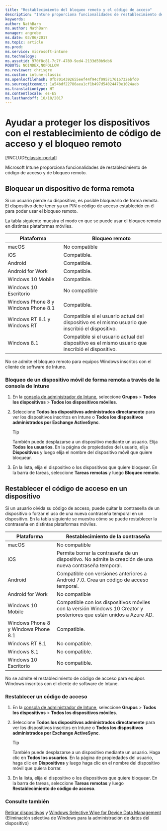 ```yaml
---
title: "Restablecimiento del bloqueo remoto y el código de acceso"
description: "Intune proporciona funcionalidades de restablecimiento de código de acceso y de bloqueo remoto."
keywords: 
author: NathBarn
ms.author: NathBarn
manager: angrobe
ms.date: 03/06/2017
ms.topic: article
ms.prod: 
ms.service: microsoft-intune
ms.technology: 
ms.assetid: 970f8c81-7c7f-4789-9ed4-2133d50b9db6
ROBOTS: NOINDEX,NOFOLLOW
ms.reviewer: chrisgre
ms.custom: intune-classic
ms.openlocfilehash: 0fb7014392655eef44f94cf095717616732ebfd0
ms.sourcegitcommit: 1a54bdf22786aea1cf1b497d54024470e1024aeb
ms.translationtype: HT
ms.contentlocale: es-ES
ms.lasthandoff: 10/10/2017
---
```

# <a name="help-protect-your-devices-with-remote-lock-and-passcode-reset"></a>Ayudar a proteger los dispositivos con el restablecimiento de código de acceso y el bloqueo remoto

[!INCLUDE[classic-portal](../includes/classic-portal.md)]

Microsoft Intune proporciona funcionalidades de restablecimiento de código de acceso y de bloqueo remoto.

## <a name="lock-a-device-remotely"></a>Bloquear un dispositivo de forma remota
Si un usuario pierde su dispositivo, es posible bloquearlo de forma remota. El dispositivo debe tener ya un PIN o código de acceso establecido en él para poder usar el bloqueo remoto.

La tabla siguiente muestra el modo en que se puede usar el bloqueo remoto en distintas plataformas móviles.

|Plataforma|Bloqueo remoto|
|------------|---------------|
|macOS|No compatible|
|iOS|Compatible.|
|Android|Compatible.|
|Android for Work|Compatible.|
|Windows 10 Mobile|Compatible.|
|Windows 10 Escritorio|No compatible|
|Windows Phone 8 y Windows Phone 8.1|Compatible.|
|Windows RT 8.1 y Windows RT|Compatible si el usuario actual del dispositivo es el mismo usuario que inscribió el dispositivo.|
|Windows 8.1|Compatible si el usuario actual del dispositivo es el mismo usuario que inscribió el dispositivo.|

No se admite el bloqueo remoto para equipos Windows inscritos con el cliente de software de Intune.

### <a name="lock-a-mobile-device-remotely-through-the-intune-console"></a>Bloqueo de un dispositivo móvil de forma remota a través de la consola de Intune

1.  En la [consola de administrador de Intune](https://manage.microsoft.com/), seleccione **Grupos** &gt; **Todos los dispositivos** &gt; **Todos los dispositivos móviles**.

2.  Seleccione **Todos los dispositivos administrados directamente** para ver los dispositivos inscritos en Intune o **Todos los dispositivos administrados por Exchange ActiveSync**.

    > [!TIP]
    > También puede desplazarse a un dispositivo mediante un usuario. Elija **Todos los usuarios**. En la página de propiedades del usuario, elija **Dispositivos** y luego elija el nombre del dispositivo móvil que quiere bloquear.

3.  En la lista, elija el dispositivo o los dispositivos que quiere bloquear. En la barra de tareas, seleccione **Tareas remotas** y luego **Bloqueo remoto**.

## <a name="reset-the-passcode-on-a-device"></a>Restablecer el código de acceso en un dispositivo
Si un usuario olvida su código de acceso, puede quitar la contraseña de un dispositivo o forzar el uso de una nueva contraseña temporal en un dispositivo. En la tabla siguiente se muestra cómo se puede restablecer la contraseña en distintas plataformas móviles.

|Plataforma|Restablecimiento de la contraseña|
|------------|------------------|
|macOS|No compatible|
|iOS|Permite borrar la contraseña de un dispositivo. No admite la creación de una nueva contraseña temporal.|
|Android|Compatible con versiones anteriores a Android 7.0. Crea un código de acceso temporal.|
|Android for Work|No compatible|
|Windows 10 Mobile|Compatible con los dispositivos móviles con la versión Windows 10 Creator y posteriores que están unidos a Azure AD.|
|Windows Phone 8 y Windows Phone 8.1|Compatible.|
|Windows RT 8.1|No compatible.|
|Windows 8.1|No compatible.|
|Windows 10 Escritorio|No compatible.|

No se admite el restablecimiento de código de acceso para equipos Windows inscritos con el cliente de software de Intune.

### <a name="reset-a-passcode"></a>Restablecer un código de acceso

1.  En la [consola de administrador de Intune](https://manage.microsoft.com/), seleccione **Grupos** &gt; **Todos los dispositivos** &gt; **Todos los dispositivos móviles**.

2.  Seleccione **Todos los dispositivos administrados directamente** para ver los dispositivos inscritos en Intune o **Todos los dispositivos administrados por Exchange ActiveSync**.

    > [!TIP]
    > También puede desplazarse a un dispositivo mediante un usuario. Haga clic en **Todos los usuarios**. En la página de propiedades del usuario, haga clic en **Dispositivos** y luego haga clic en el nombre del dispositivo móvil que quiera borrar.

3.  En la lista, elija el dispositivo o los dispositivos que quiere bloquear. En la barra de tareas, seleccione **Tareas remotas** y luego **Restablecimiento de código de acceso**.


### <a name="see-also"></a>Consulte también
[Retirar dispositivos](retire-devices-from-microsoft-intune-management.md) y [Windows Selective Wipe for Device Data Management](http://technet.microsoft.com/library/dn486874.aspx) (Eliminación selectiva de Windows para la administración de datos del dispositivo)
